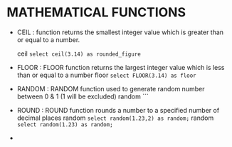 # MATHEMATICAL FUNCTIONS

- CEIL : function returns the smallest integer value which is greater than or equal to a number.

  ceil ```select ceil(3.14) as rounded_figure```

- FLOOR : FLOOR function returns the largest integer value which is less than or equal to a number
    floor ```select FLOOR(3.14) as floor ```

- RANDOM : RANDOM function used to generate random number between 0 & 1 (1 will be excluded)
    random ```

- ROUND : ROUND function rounds a number to a specified number of decimal places
    random ```select random(1.23,2) as random;```
    random ```select random(1.23) as random;```

- 